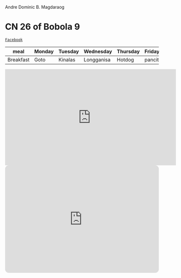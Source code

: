 Andre Dominic B. Magdaraog
# CN 26 of Bobola 9

[`Facebook`](https://www.facebook.com/profile.php?id=100071407076835)

|meal|Monday|Tuesday|Wednesday|Thursday|Friday|
|----|------|-------|---------|--------|------|
|Breakfast|Goto|Kinalas|Longganisa|Hotdog|pancit|

<iframe width="560" height="315" src="https://www.youtube.com/embed/dANdTnL7GxE" title="YouTube video player" frameborder="0" allow="accelerometer; autoplay; clipboard-write; encrypted-media; gyroscope; picture-in-picture; web-share" allowfullscreen></iframe>

<iframe style="border-radius:12px" src="https://open.spotify.com/embed/playlist/3UsDTZmwmWdH9gjKYRVrSG?utm_source=generator" width="100%" height="352" frameBorder="0" allowfullscreen="" allow="autoplay; clipboard-write; encrypted-media; fullscreen; picture-in-picture" loading="lazy"></iframe>

